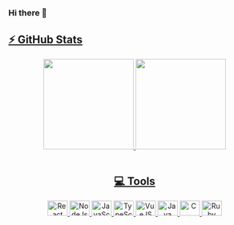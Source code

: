 ### Hi there 👋
<div align="center">
	<a href="https://github.com/othiagos">
	<h2 align="left">⚡ GitHub Stats</h2>
	<img height="180em"src="https://github-readme-stats.vercel.app/api?username=othiagos&show_icons=true&theme=dracula&include_all_commits=true&count_private=true"/>
	<img height="180em" src="https://github-readme-stats.vercel.app/api/top-langs/?username=othiagos&layout=compact&langs_count=10&theme=dracula&hide=css, scss,html,handlebars"/>
</div>
<div align="center"><br>
	<h2>💻 Tools</h2>

  <img alt="React" height="30" width="40" src="https://icongr.am/devicon/react-original.svg?size=128color=currentColor">
  <img alt="NodeJs" height="30" width="40" src="https://icongr.am/devicon/nodejs-original.svg?size=128&color=currentColor">
  <img alt="JavaScript" height="30" width="40" src="https://icongr.am/devicon/javascript-original.svg?size=128color=currentColor">
  <img alt="TypeScript" height="30" width="40" src="https://icongr.am/devicon/typescript-plain.svg?size=128color=currentColor">
  <img alt="VueJS" height="30" width="40" src="https://icongr.am/devicon/vuejs-original.svg?size=128&color=currentColor">  
  <img alt="Java" height="30" width="40" src="https://icongr.am/devicon/java-original.svg?size=128&color=currentColor">
  <img alt="C" height="30" width="40" src="https://icongr.am/devicon/c-original.svg?size=128&color=currentColor">
  <img alt="Ruby" height="30" width="40" src="https://icongr.am/devicon/ruby-original.svg?size=128&color=currentColor">
</div>
